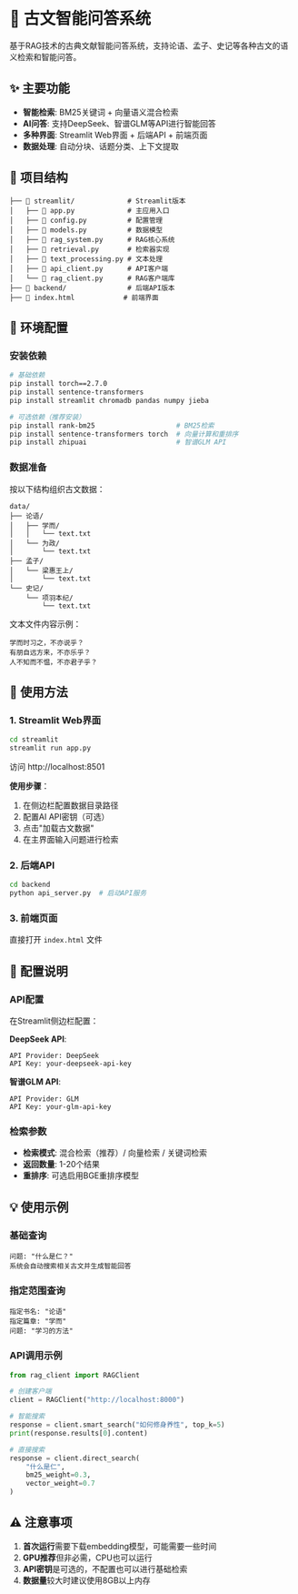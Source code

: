 # 📜 古文智能问答系统

基于RAG技术的古典文献智能问答系统，支持论语、孟子、史记等各种古文的语义检索和智能问答。

## ✨ 主要功能

- **智能检索**: BM25关键词 + 向量语义混合检索
- **AI问答**: 支持DeepSeek、智谱GLM等API进行智能回答
- **多种界面**: Streamlit Web界面 + 后端API + 前端页面
- **数据处理**: 自动分块、话题分类、上下文提取



## 📁 项目结构

```
├── 📁 streamlit/             # Streamlit版本
│   ├── 📄 app.py             # 主应用入口
│   ├── 📄 config.py          # 配置管理
│   ├── 📄 models.py          # 数据模型
│   ├── 📄 rag_system.py      # RAG核心系统
│   ├── 📄 retrieval.py       # 检索器实现
│   ├── 📄 text_processing.py # 文本处理
│   ├── 📄 api_client.py      # API客户端
│   └── 📄 rag_client.py      # RAG客户端库
├── 📁 backend/               # 后端API版本
├── 📄 index.html            # 前端界面
```



## 🚀 环境配置

### 安装依赖

```bash
# 基础依赖
pip install torch==2.7.0
pip install sentence-transformers
pip install streamlit chromadb pandas numpy jieba

# 可选依赖（推荐安装）
pip install rank-bm25                    # BM25检索
pip install sentence-transformers torch  # 向量计算和重排序
pip install zhipuai                      # 智谱GLM API
```

### 数据准备

按以下结构组织古文数据：

```
data/
├── 论语/
│   ├── 学而/
│   │   └── text.txt
│   └── 为政/
│       └── text.txt
├── 孟子/
│   └── 梁惠王上/
│       └── text.txt
└── 史记/
    └── 项羽本纪/
        └── text.txt
```

文本文件内容示例：

```
学而时习之，不亦说乎？
有朋自远方来，不亦乐乎？
人不知而不愠，不亦君子乎？
```

## 📖 使用方法

### 1. Streamlit Web界面

```bash
cd streamlit
streamlit run app.py
```

访问 http://localhost:8501

**使用步骤**：

1. 在侧边栏配置数据目录路径
2. 配置AI API密钥（可选）
3. 点击"加载古文数据"
4. 在主界面输入问题进行检索

### 2. 后端API

```bash
cd backend
python api_server.py  # 启动API服务
```

### 3. 前端页面

直接打开 `index.html` 文件

## 🔧 配置说明

### API配置

在Streamlit侧边栏配置：

**DeepSeek API**:

```
API Provider: DeepSeek
API Key: your-deepseek-api-key
```

**智谱GLM API**:

```
API Provider: GLM
API Key: your-glm-api-key
```

### 检索参数

- **检索模式**: 混合检索（推荐）/ 向量检索 / 关键词检索
- **返回数量**: 1-20个结果
- **重排序**: 可选启用BGE重排序模型

## 💡 使用示例

### 基础查询

```
问题: "什么是仁？"
系统会自动搜索相关古文并生成智能回答
```

### 指定范围查询

```
指定书名: "论语"
指定篇章: "学而"
问题: "学习的方法"
```

### API调用示例

```python
from rag_client import RAGClient

# 创建客户端
client = RAGClient("http://localhost:8000")

# 智能搜索
response = client.smart_search("如何修身养性", top_k=5)
print(response.results[0].content)

# 直接搜索
response = client.direct_search(
    "什么是仁", 
    bm25_weight=0.3, 
    vector_weight=0.7
)
```



## ⚠️ 注意事项

1. **首次运行**需要下载embedding模型，可能需要一些时间
2. **GPU推荐**但非必需，CPU也可以运行
3. **API密钥**是可选的，不配置也可以进行基础检索
4. **数据量**较大时建议使用8GB以上内存